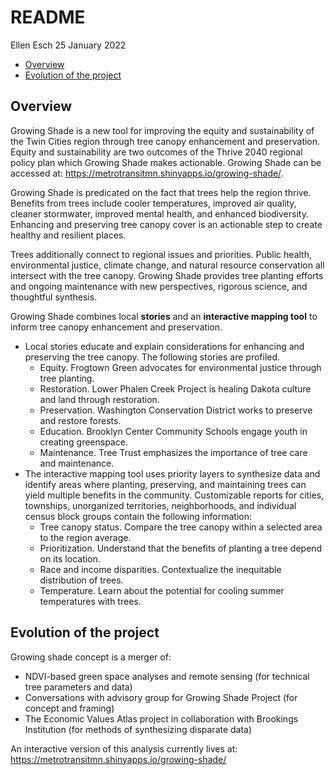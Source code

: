 README
================
Ellen Esch
25 January 2022

-   [Overview](#overview)
-   [Evolution of the project](#evolution-of-the-project)

## Overview

Growing Shade is a new tool for improving the equity and sustainability
of the Twin Cities region through tree canopy enhancement and
preservation. Equity and sustainability are two outcomes of the Thrive
2040 regional policy plan which Growing Shade makes actionable. Growing
Shade can be accessed at:
<https://metrotransitmn.shinyapps.io/growing-shade/>.

Growing Shade is predicated on the fact that trees help the region
thrive. Benefits from trees include cooler temperatures, improved air
quality, cleaner stormwater, improved mental health, and enhanced
biodiversity. Enhancing and preserving tree canopy cover is an
actionable step to create healthy and resilient places.

Trees additionally connect to regional issues and priorities. Public
health, environmental justice, climate change, and natural resource
conservation all intersect with the tree canopy. Growing Shade provides
tree planting efforts and ongoing maintenance with new perspectives,
rigorous science, and thoughtful synthesis.

Growing Shade combines local **stories** and an **interactive mapping
tool** to inform tree canopy enhancement and preservation.

-   Local stories educate and explain considerations for enhancing and
    preserving the tree canopy. The following stories are profiled.
    -   Equity. Frogtown Green advocates for environmental justice
        through tree planting.
    -   Restoration. Lower Phalen Creek Project is healing Dakota
        culture and land through restoration.
    -   Preservation. Washington Conservation District works to preserve
        and restore forests.
    -   Education. Brooklyn Center Community Schools engage youth in
        creating greenspace.
    -   Maintenance. Tree Trust emphasizes the importance of tree care
        and maintenance.
-   The interactive mapping tool uses priority layers to synthesize data
    and identify areas where planting, preserving, and maintaining trees
    can yield multiple benefits in the community. Customizable reports
    for cities, townships, unorganized territories, neighborhoods, and
    individual census block groups contain the following information:
    -   Tree canopy status. Compare the tree canopy within a selected
        area to the region average.
    -   Prioritization. Understand that the benefits of planting a tree
        depend on its location.
    -   Race and income disparities. Contextualize the inequitable
        distribution of trees.
    -   Temperature. Learn about the potential for cooling summer
        temperatures with trees.

## Evolution of the project

Growing shade concept is a merger of:

-   NDVI-based green space analyses and remote sensing (for technical
    tree parameters and data)
-   Conversations with advisory group for Growing Shade Project (for
    concept and framing)
-   The Economic Values Atlas project in collaboration with Brookings
    Institution (for methods of synthesizing disparate data)

An interactive version of this analysis currently lives at:
<https://metrotransitmn.shinyapps.io/growing-shade/>
